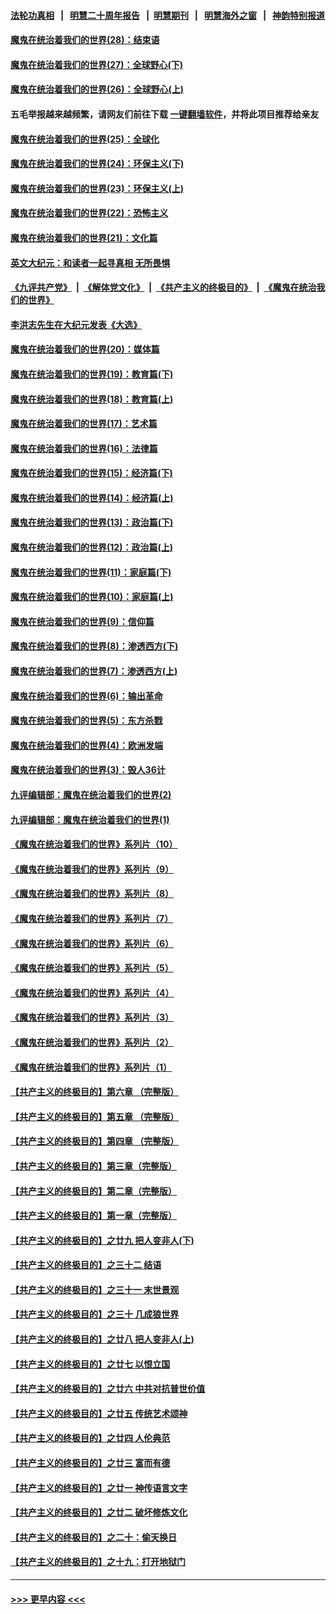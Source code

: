 #### [法轮功真相](https://github.com/gfw-breaker/truth/blob/master/README.md?t=0) &nbsp;&nbsp;|&nbsp;&nbsp; [明慧二十周年报告](https://github.com/gfw-breaker/mh-reports/blob/master/README.md?t=0) &nbsp;&nbsp;|&nbsp;&nbsp;[明慧期刊](https://github.com/gfw-breaker/mh-qikan) &nbsp;&nbsp;|&nbsp;&nbsp; [明慧海外之窗](https://github.com/gfw-breaker/mh-news/blob/master/README.md?t=0) &nbsp;&nbsp;|&nbsp;&nbsp; [神韵特别报道](https://github.com/gfw-breaker/mh-news/blob/master/shenyun.md?t=0)
#### [魔鬼在统治着我们的世界(28)：结束语](../pages/nsc422/n10936246.md?t=06150551) 
#### [魔鬼在统治着我们的世界(27)：全球野心(下)](../pages/nsc422/n10928319.md?t=06150551) 
#### [魔鬼在统治着我们的世界(26)：全球野心(上)](../pages/nsc422/n10900318.md?t=06150551) 
#### 五毛举报越来越频繁，请网友们前往下载 [一键翻墙软件](https://github.com/gfw-breaker/ssr-accounts)，并将此项目推荐给亲友
#### [魔鬼在统治着我们的世界(25)：全球化](../pages/nsc422/n10788205.md?t=06150551) 
#### [魔鬼在统治着我们的世界(24)：环保主义(下)](../pages/nsc422/n10695307.md?t=06150551) 
#### [魔鬼在统治着我们的世界(23)：环保主义(上)](../pages/nsc422/n10688613.md?t=06150551) 
#### [魔鬼在统治着我们的世界(22)：恐怖主义](../pages/nsc422/n10614727.md?t=06150551) 
#### [魔鬼在统治着我们的世界(21)：文化篇](../pages/nsc422/n10597706.md?t=06150551) 
#### [英文大纪元：和读者一起寻真相 无所畏惧](../pages/nsc422/n12542027.md?t=06150551) 
#### [《九评共产党》](https://github.com/begood0513/9ping.md/blob/master/README.md) &nbsp;|&nbsp; [《解体党文化》](../../../../jtdwh.md/blob/master/README.md)  &nbsp;|&nbsp; [《共产主义的终极目的》](../../../../gczydzjmd.md/blob/master/README.md) &nbsp;|&nbsp; [《魔鬼在统治我们的世界》](../../../../mgztzwmdsj.md/blob/master/README.md) 
#### [李洪志先生在大纪元发表《大选》](../pages/nsc422/n12534746.md?t=06150551) 
#### [魔鬼在统治着我们的世界(20)：媒体篇](../pages/nsc422/n10586579.md?t=06150551) 
#### [魔鬼在统治着我们的世界(19)：教育篇(下)](../pages/nsc422/n10564808.md?t=06150551) 
#### [魔鬼在统治着我们的世界(18)：教育篇(上)](../pages/nsc422/n10526970.md?t=06150551) 
#### [魔鬼在统治着我们的世界(17)：艺术篇](../pages/nsc422/n10499093.md?t=06150551) 
#### [魔鬼在统治着我们的世界(16)：法律篇](../pages/nsc422/n10485969.md?t=06150551) 
#### [魔鬼在统治着我们的世界(15)：经济篇(下)](../pages/nsc422/n10469975.md?t=06150551) 
#### [魔鬼在统治着我们的世界(14)：经济篇(上)](../pages/nsc422/n10457370.md?t=06150551) 
#### [魔鬼在统治着我们的世界(13)：政治篇(下)](../pages/nsc422/n10448270.md?t=06150551) 
#### [魔鬼在统治着我们的世界(12)：政治篇(上)](../pages/nsc422/n10444576.md?t=06150551) 
#### [魔鬼在统治着我们的世界(11)：家庭篇(下)](../pages/nsc422/n10440961.md?t=06150551) 
#### [魔鬼在统治着我们的世界(10)：家庭篇(上)](../pages/nsc422/n10435448.md?t=06150551) 
#### [魔鬼在统治着我们的世界(9)：信仰篇](../pages/nsc422/n10432159.md?t=06150551) 
#### [魔鬼在统治着我们的世界(8)：渗透西方(下)](../pages/nsc422/n10429603.md?t=06150551) 
#### [魔鬼在统治着我们的世界(7)：渗透西方(上)](../pages/nsc422/n10426013.md?t=06150551) 
#### [魔鬼在统治着我们的世界(6)：输出革命](../pages/nsc422/n10421536.md?t=06150551) 
#### [魔鬼在统治着我们的世界(5)：东方杀戮](../pages/nsc422/n10417707.md?t=06150551) 
#### [魔鬼在统治着我们的世界(4)：欧洲发端](../pages/nsc422/n10414890.md?t=06150551) 
#### [魔鬼在统治着我们的世界(3)：毁人36计](../pages/nsc422/n10411583.md?t=06150551) 
#### [九评编辑部：魔鬼在统治着我们的世界(2)](../pages/nsc422/n10410036.md?t=06150551) 
#### [九评编辑部：魔鬼在统治着我们的世界(1)](../pages/nsc422/n10406825.md?t=06150551) 
#### [《魔鬼在统治着我们的世界》系列片（10）](../pages/nsc422/n12292670.md?t=06150551) 
#### [《魔鬼在统治着我们的世界》系列片（9）](../pages/nsc422/n12290859.md?t=06150551) 
#### [《魔鬼在统治着我们的世界》系列片（8）](../pages/nsc422/n12287445.md?t=06150551) 
#### [《魔鬼在统治着我们的世界》系列片（7）](../pages/nsc422/n12283425.md?t=06150551) 
#### [《魔鬼在统治着我们的世界》系列片（6）](../pages/nsc422/n12282314.md?t=06150551) 
#### [《魔鬼在统治着我们的世界》系列片（5）](../pages/nsc422/n12281419.md?t=06150551) 
#### [《魔鬼在统治着我们的世界》系列片（4）](../pages/nsc422/n12274024.md?t=06150551) 
#### [《魔鬼在统治着我们的世界》系列片（3）](../pages/nsc422/n12271322.md?t=06150551) 
#### [《魔鬼在统治着我们的世界》系列片（2）](../pages/nsc422/n12269049.md?t=06150551) 
#### [《魔鬼在统治着我们的世界》系列片（1）](../pages/nsc422/n12267575.md?t=06150551) 
#### [【共产主义的终极目的】第六章 （完整版）](../pages/nsc422/n11428913.md?t=06150551) 
#### [【共产主义的终极目的】第五章 （完整版）](../pages/nsc422/n11428912.md?t=06150551) 
#### [【共产主义的终极目的】第四章 （完整版）](../pages/nsc422/n11428907.md?t=06150551) 
#### [【共产主义的终极目的】第三章（完整版）](../pages/nsc422/n11428848.md?t=06150551) 
#### [【共产主义的终极目的】第二章（完整版）](../pages/nsc422/n11428831.md?t=06150551) 
#### [【共产主义的终极目的】第一章（完整版）](../pages/nsc422/n11417651.md?t=06150551) 
#### [【共产主义的终极目的】之廿九 把人变非人(下)](../pages/nsc422/n11344140.md?t=06150551) 
#### [【共产主义的终极目的】之三十二 结语](../pages/nsc422/n11360535.md?t=06150551) 
#### [【共产主义的终极目的】之三十一 末世景观](../pages/nsc422/n11351129.md?t=06150551) 
#### [【共产主义的终极目的】之三十 几成狼世界](../pages/nsc422/n11348280.md?t=06150551) 
#### [【共产主义的终极目的】之廿八 把人变非人(上)](../pages/nsc422/n11340492.md?t=06150551) 
#### [【共产主义的终极目的】之廿七 以恨立国](../pages/nsc422/n11336944.md?t=06150551) 
#### [【共产主义的终极目的】之廿六 中共对抗普世价值](../pages/nsc422/n11324785.md?t=06150551) 
#### [【共产主义的终极目的】之廿五 传统艺术颂神](../pages/nsc422/n11296396.md?t=06150551) 
#### [【共产主义的终极目的】之廿四 人伦典范](../pages/nsc422/n11296397.md?t=06150551) 
#### [【共产主义的终极目的】之廿三 富而有德](../pages/nsc422/n11283598.md?t=06150551) 
#### [【共产主义的终极目的】之廿一 神传语言文字](../pages/nsc422/n11263265.md?t=06150551) 
#### [【共产主义的终极目的】之廿二 破坏修炼文化](../pages/nsc422/n11245728.md?t=06150551) 
#### [【共产主义的终极目的】之二十：偷天换日](../pages/nsc422/n11238846.md?t=06150551) 
#### [【共产主义的终极目的】之十九：打开地狱门](../pages/nsc422/n11206376.md?t=06150551) 

----
#### [ >>> 更早内容 <<< ](../indexes/nsc422-earlier.md)
